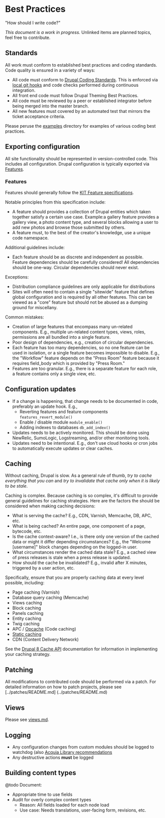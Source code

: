 # Best Practices

"How should I write code?"

_This document is a work in progress._ Unlinked items are planned topics, feel free to contribute.

## Standards

All work must conform to established best practices and coding standards. Code quality is ensured in a variety of ways:

* All code must conform to [Drupal Coding Standards](https://www.drupal.org/coding-standards). This is enforced via [local git hooks](../scripts/git-hooks/README.md) and code checks performed during continuous integration.
* All front end code must follow Drupal Theming Best Practices.
* All code must be reviewed by a peer or established integrator before being merged into the master branch.
* All new features must covered by an automated test that mirrors the ticket acceptance criteria.

Please peruse the [examples](examples) directory for examples of various coding best practices.

## Exporting configuration

All site functionality should be represented in version-controlled code. This includes all configuration. Drupal configuration is typically exported via [Features](https://www.drupal.org/project/features). 

### Features

Features should generally follow the [KIT Feature specifications](https://www.drupal.org/project/kit).

Notable principles from this specification include:

- A feature should provides a collection of Drupal entities which taken together satisfy a certain use case. Example:a gallery feature provides a gallery view, a photo content type, and several blocks allowing a user to add new photos and browse those submitted by others.
- A feature must, to the best of the creator's knowledge, use a unique code namespace.

Additional guidelines include:

* Each feature should be as discrete and independent as possible. Feature dependencies should be carefully considered! All dependencies should be one-way. Circular dependencies should never exist.

Exceptions:

* Distribution compliance guidelines are only applicable for distributions
* Sites will often need to contain a single "sitewide" feature that defines global configuration and is required by all other features. This can be viewed as a "core" feature but should not be abused as a dumping ground for miscellany.

Common mistakes:

* Creation of large features that encompass many un-related components. E.g., multiple un-related content types, views, roles, permissions are all bundled into a single feature.
* Poor design of dependencies, e.g., creation of circular dependencies.
* Each feature has too many dependencies, so no one feature can be used in isolation, or a single feature becomes impossible to disable. E.g., the "Workflow" feature depends on the "Press Room" feature because it requires field_body which is provided by "Press Room."
* Features are too granular. E.g., there is a separate feature for each role, a feature contains only a single view, etc.

## Configuration updates

* If a change is happening, that change needs to be documented in code, preferably an update hook. E.g.,
    * Reverting features and feature components `features_revert_module()`
    * Enable / disable module `module_enable()`
    * Adding indexes to databases `db_add_index()`
* Updates needs to be actively monitored. This should be done using NewRelic, SumoLogic, Logstreaming, and/or other monitoring tools.
* Updates need to be intentional. E.g., don't use cloud hooks or cron jobs to automatically execute updates or clear caches.

## Caching

Without caching, Drupal is slow. As a general rule of thumb, _try to cache everything that you can_ and _try to invalidate that cache only when it is likely to be stale_. 

Caching is complex. Because caching is so complex, it's difficult to provide general guidelines for caching strategies. Here are the factors the should be considered when making caching decisions: 

* What is serving the cache? E.g., CDN, Varnish, Memcache, DB, APC, etc.
* What is being cached? An entire page, one component of a page, bytecode, etc.
* Is the cache context-aware? I.e., is there only one version of the cached data or might it differ depending circumstances? E.g., the "Welcome [username]" block changes depending on the logged-in user.
* What circumstances render the cached data stale? E.g., a cached view of press releases is stale when a press release is updated.
* How should the cache be invalidated? E.g., invalid after X minutes, triggered by a user action, etc.

Specifically, ensure that you are properly caching data at every level possible, including:

* Page caching (Varnish)
* Database query caching (Memcache)
* Views caching
* Block caching
* Panels caching
* Entity caching
* Twig caching
* APC / [Opcache](http://php.net/opcache) (Code caching)
* [Static caching](https://drupalwatchdog.com/volume-3/issue-2/drupal-static-caching)
* CDN (Content Delivery Network)

See the [Drupal 8 Cache API](https://www.drupal.org/developing/api/8/cache) documentation for information in implementing your caching strategy.

## Patching

All modifications to contributed code should be performed via a patch. For detailed information on how to patch projects, please see [../patches/README.md]
(../patches/README.md)

## Views

Please see [views.md](views.md).

## Logging

* Any configuration changes from custom modules should be logged to watchdog (also [Acquia Library recommendations](https://docs.acquia.com/articles/how-audit-authenticated-user-actions-better-risk-management)
* Any destructive actions **must** be logged


## Building content types

@todo Document:

* Appropriate time to use fields
* Audit for overly complex content types
    * Reason: All fields loaded for each node load
    * Use case: Needs translations, user-facing form, revisions, etc.
